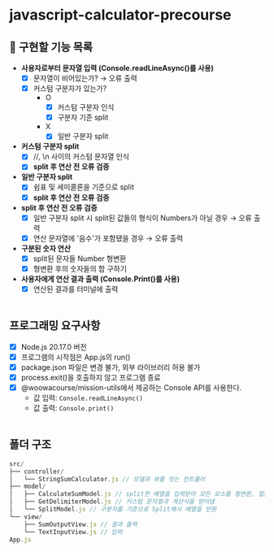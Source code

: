 # javascript-calculator-precourse

## 🚀 구현할 기능 목록
- **사용자로부터 문자열 입력 (Console.readLineAsync()를 사용)**
    - [x] 문자열이 비어있는가? → 오류 출력
    - [x] 커스텀 구분자가 있는가?
      -  O
          - [x] 커스텀 구분자 인식
          - [x] 구분자 기준 split
      - X
        - [x] 일반 구분자 split
        
- **커스텀 구분자 split**
    - [x] //, \n 사이의 커스텀 문자열 인식
    - [x] **split 후 연산 전 오류 검증**
      
- **일반 구분자 split**
    - [x] 쉼표 및 세미콜론을 기준으로 split
    - [x] **split 후 연산 전 오류 검증** 
      
- **split 후 연산 전 오류 검증**
    - [x] 일반 구분자 split 시 split된 값들의 형식이 Numbers가 아닐 경우 → 오류 출력
    - [x] 연산 문자열에 '음수'가 포함됐을 경우 → 오류 출력
  
- **구분된 숫자 연산**
    - [x] split된 문자들 Number 형변환
    - [x] 형변환 후의 숫자들의 합 구하기
      
- **사용자에게 연산 결과 출력 (Console.Print()를 사용)**
  - [x] 연산된 결과를 터미널에 출력 <br /><br />

## 프로그래밍 요구사항
- [x] Node.js 20.17.0 버전
- [x] 프로그램의 시작점은 App.js의 run()
- [x] package.json 파일은 변경 불가, 외부 라이브러리 허용 불가
- [x] process.exit()을 호출하지 않고 프로그램 종료
- [x] @woowacourse/mission-utils에서 제공하는 Console API를 사용한다.
  - 값 입력: `Console.readLineAsync()`
  - 값 출력: `Console.print()` <br /><br />

## 폴더 구조
```javascript
src/
├── controller/
│   └── StringSumCalculator.js // 모델과 뷰를 잇는 컨트롤러
├── model/
│   ├── CalculateSumModel.js // split한 배열을 입력받아 모든 요소를 형변환, 합을 계산함
│   ├── GetDelimiterModel.js // 커스텀 문자열과 계산식을 얻어냄
│   └── SplitModel.js // 구분자를 기준으로 Split해서 배열을 반환
└── view/
    ├── SumOutputView.js // 결과 출력
    └── TextInputView.js // 입력
App.js
```
